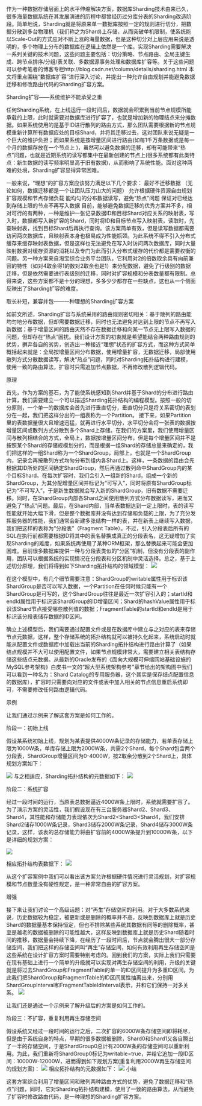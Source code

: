 作为一种数据存储层面上的水平伸缩解决方案，数据库Sharding技术由来已久，很多海量数据系统在其发展演进的历程中都曾经历过分库分表的Sharding改造阶段。简单地说，Sharding就是将原来单一数据库按照一定的规则进行切分，把数据分散到多台物理机（我们称之为Shard)上存储，从而突破单机限制，使系统能以Scale-Out的方式应对不断上涨的海量数据，但是这种切分对上层应用来说是透明的，多个物理上分布的数据库在逻辑上依然是一个库。实现Sharding需要解决一系列关键的技术问题，这些问题主要包括：切分策略、节点路由、全局主键生成、跨节点排序/分组/表关联、多数据源事务处理和数据库扩容等。关于这些问题可以参考笔者的博客专栏http://blog.csdn.net/column/details/sharding.html 本文将重点围绕“数据库扩容”进行深入讨论，并提出一种允许自由规划并能避免数据迁移和修改路由代码的Sharding扩容方案。

Sharding扩容——系统维护不能承受之重

任何Sharding系统，在上线运行一段时间后，数据就会积累到当前节点规模所能承载的上限，此时就需要对数据库进行扩容了，也就是增加新的物理结点来分摊数据。如果系统使用的是基于ID进行散列的路由方式，那么团队需要根据新的节点规模重新计算所有数据应处的目标Shard，并将其迁移过去，这对团队来说无疑是一个巨大的维护负担；而如果系统是按增量区间进行路由(如每1千万条数据或是每一个月的数据存放在一个节点上 )，虽然可以避免数据的迁移，却有可能带来“热点”问题，也就是近期系统的读写都集中在最新创建的节点上(很多系统都有此类特点：新生数据的读写频率明显高于旧有数据)，从而影响了系统性能。面对这种两难的处境，Sharding扩容显得异常困难。

一般来说，“理想”的扩容方案应该努力满足以下几个要求：
 最好不迁移数据 （无论如何，数据迁移都是一个让团队压力山大的问题）
允许根据硬件资源自由规划扩容规模和节点存储负载
能均匀的分布数据读写，避免“热点”问题
保证对已经达到存储上限的节点不再写入数据
目前，能够避免数据迁移的优秀方案并不多，相对可行的有两种，一种是维护一张记录数据ID和目标Shard对应关系的映射表，写入时，数据都写入新扩容的Shard，同时将ID和目标节点写入映射表，读取时，先查映射表，找到目标Shard后再执行查询。该方案简单有效，但是读写数据都需要访问两次数据库，且映射表本身也极易成为性能瓶颈。为此系统不得不引入分布式缓存来缓存映射表数据，但是这样也无法避免在写入时访问两次数据库，同时大量映射数据对缓存资源的消耗以及专门为此而引入分布式缓存的代价都是需要权衡的问题。另一种方案来自淘宝综合业务平台团队，它利用对2的倍数取余具有向前兼容的特性（如对4取余得1的数对2取余也是1）来分配数据，避免了行级别的数据迁移，但是依然需要进行表级别的迁移，同时对扩容规模和分表数量都有限制。总得来说，这些方案都不是十分的理想，多多少少都存在一些缺点，这也从一个侧面反映出了Sharding扩容的难度。

取长补短，兼容并包——一种理想的Sharding扩容方案

如前文所述，Sharding扩容与系统采用的路由规则密切相关：基于散列的路由能均匀地分布数据，但却需要数据迁移，同时也无法避免对达到上限的节点不再写入新数据；基于增量区间的路由天然不存在数据迁移和向某一节点无上限写入数据的问题，但却存在“热点”困扰。我们设计方案的初衷就是希望能结合两种路由规则的优势，摒弃各自的劣势，创造出一种接近“理想”状态的扩容方式，而这种方式简单概括起来就是：全局按增量区间分布数据，使用增量扩容，无数据迁移，局部使用散列方式分散数据读写，解决“热点”问题，同时对Sharding拓扑结构进行建模，使用一致的路由算法，扩容时只需追加节点数据，不再修改散列逻辑代码。

原理

首先，作为方案的基石，为了能使系统感知到Shard并基于Shard的分布进行路由计算，我们需要建立一个可以描述Sharding拓扑结构的编程模型。按照一般的切分原则，一个单一的数据库会首先进行垂直切分，垂直切分只是将关系密切的表划分在一起，我们把这样分出的一组表称为一个Partition。 接下来，如果Partition里的表数据量很大且增速迅猛，就再进行水平切分，水平切分会将一张表的数据按增量区间或散列方式分散到多个Shard上存储。在我们的方案里，我们使用增量区间与散列相结合的方式，全局上，数据按增量区间分布，但是每个增量区间并不是按照某个Shard的存储规模划分的，而是根据一组Shard的存储总量来确定的，我们把这样的一组Shard称为一个ShardGroup，局部上，也就是一个ShardGroup内，记录会再按散列方式均匀分布到组内各Shard上。这样，一条数据的路由会先根据其ID所处的区间确定ShardGroup，然后再通过散列命中ShardGroup内的某个目标Shard。在每次扩容时，我们会引入一组新的Shard，组成一个新的ShardGroup，为其分配增量区间并标记为“可写入”，同时将原有ShardGroup标记为“不可写入”，于是新生数据就会写入新的ShardGroup，旧有数据不需要迁移。同时，在ShardGroup内部各Shard之间使用散列方式分布数据读写，进而又避免了“热点”问题。最后，在Shard内部，当单表数据达到一定上限时，表的读写性能就开始大幅下滑，但是整个数据库并没有达到存储和负载的上限，为了充分发挥服务器的性能，我们通常会新建多张结构一样的表，并在新表上继续写入数据，我们把这样的表称为“分段表”（Fragment Table）。不过，引入分段表后所有的SQL在执行前都需要根据ID将其中的表名替换成真正的分段表名，这无疑增加了实现Sharding的难度，如果系统再使用了某种ORM框架，那么替换起来可能会更加困难。目前很多数据库提供一种与分段表类似的“分区”机制，但没有分段表的副作用，团队可以根据系统的实现情况在分段表和分区机制中灵活选择。总之，基于上述切分原理，我们将得到如下Sharding拓扑结构的领域模型：
![](http://ww1.sinaimg.cn/large/67a6a651tw1dwtktxvkycj.jpg)

在这个模型中，有几个细节需要注意：ShardGroup的writable属性用于标识该ShardGroup是否可以写入数据，一个Partition在任何时候只能有一个ShardGroup是可写的，这个ShardGroup往往是最近一次扩容引入的；startId和endId属性用于标识该ShardGroup的ID增量区间；Shard的hashValue属性用于标识该Shard节点接受哪些散列值的数据；FragmentTable的startId和endId是用于标识该分段表储存数据的ID区间。

确立上述模型后，我们需要通过配置文件或是在数据库中建立与之对应的表来存储节点元数据，这样，整个存储系统的拓扑结构就可以被持久化起来，系统启动时就能从配置文件或数据库中加载出当前的Sharding拓扑结构进行路由计算了（如果结点规模并不大可以使用配置文件，如果节点规模非常大，需要建立相关表结构存储这些结点元数据。从最新的Oracle发布的《面向大规模可伸缩网站基础设施的MySQL参考架构》白皮书一文的“超大型系统架构参考”章节给出的架构图中我们可以看到一种名为：Shard Catalog的专用服务器，这个其实是保存结点配置信息的数据库），扩容时只需要向对应的文件或表中加入相关的节点信息重启系统即可，不需要修改任何路由逻辑代码。

示例

让我们通过示例来了解这套方案是如何工作的。

阶段一：初始上线

假设某系统初始上线，规划为某表提供4000W条记录的存储能力，若单表存储上限为1000W条，单库存储上限为2000W条，共需2个Shard，每个Shard包含两个分段表，ShardGroup增量区间为0-4000W，按2取余分散到2个Shard上，具体规划方案如下：

![](http://ww4.sinaimg.cn/large/67a6a651tw1dwtkua2zayj.jpg)
与之相适应，Sharding拓扑结构的元数据如下：
![](http://ww3.sinaimg.cn/large/67a6a651tw1dwtkulpyalj.jpg)

阶段二：系统扩容

经过一段时间的运行，当原表总数据逼近4000W条上限时，系统就需要扩容了。为了演示方案的灵活性，我们假设现在有三台服务器Shard2、Shard3、Shard4，其性能和存储能力表现依次为Shard2<Shard3<Shard4，我们安排Shard2储存1000W条记录，Shard3储存2000W条记录，Shard4储存3000W条记录，这样，该表的总存储能力将由扩容前的4000W条提升到10000W条，以下是详细的规划方案：

![](http://ww4.sinaimg.cn/large/67a6a651tw1dwtkusk6o1j.jpg)

相应拓扑结构表数据下：
![](http://ww4.sinaimg.cn/large/67a6a651tw1dwtkuzlxeaj.jpg)

从这个扩容案例中我们可以看出该方案允许根据硬件情况进行灵活规划，对扩容规模和节点数量没有硬性规定，是一种非常自由的扩容方案。

增强

接下来让我们讨论一个高级话题：对“再生”存储空间的利用。对于大多数系统来说，历史数据较为稳定，被更新或是删除的概率并不高，反映到数据库上就是历史Shard的数据量基本保持恒定，但也不排除某些系统其数据有同等的删除概率，甚至是越老的数据被删除的可能性越大，这样反映到数据库上就是历史Shard随着时间的推移，数据量会持续下降，在经历了一段时间后，节点就会腾出很大一部分存储空间，我们把这样的存储空间叫“再生”存储空间，如何有效利用再生存储空间是这些系统在设计扩容方案时需要特别考虑的。回到我们的方案，实际上我们只需要在现有基础上进行一个简单的升级就可以实现对再生存储空间的利用，升级的关键就是将过去ShardGroup和FragmentTable的单一的ID区间提升为多重ID区间。为此我们把ShardGroup和FragmentTable的ID区间属性抽离出来，分别用ShardGroupInterval和FragmentTableIdInterval表示，并和它们保持一对多关系。
![](http://ww1.sinaimg.cn/large/67a6a651tw1dwtlsrz0fij.jpg)

让我们还是通过一个示例来了解升级后的方案是如何工作的。

阶段三：不扩容，重复利用再生存储空间

假设系统又经过一段时间的运行之后，二次扩容的6000W条存储空间即将耗尽，但是由于系统自身的特点，早期的很多数据被删除，Shard0和Shard1又各自腾出了一半的存储空间，于是ShardGroup0总计有2000W条的存储空间可以重新利用。为此，我们重新将ShardGroup0标记为writable=true，并给它追加一段ID区间：10000W-12000W，进而得到如下规划方案(重复利用2000W再生存储空间的规划方案)：
![](http://ww4.sinaimg.cn/large/67a6a651tw1dwtlt4c96yj.jpg)
相应拓扑结构的元数据如下：
![](http://ww4.sinaimg.cn/large/67a6a651tw1dwtltc5aknj.jpg)
小结

这套方案综合利用了增量区间和散列两种路由方式的优势，避免了数据迁移和“热点”问题，同时，它对Sharding拓扑结构建模，使用了一致的路由算法，从而避免了扩容时修改路由代码，是一种理想的Sharding扩容方案。

